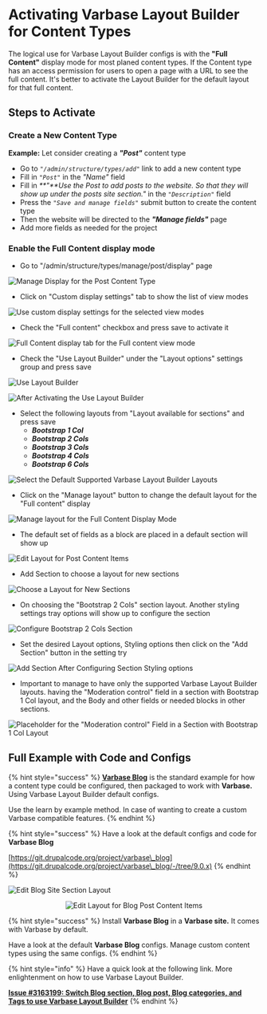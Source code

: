 # Activating Varbase Layout Builder for Content Types

The logical use for Varbase Layout Builder configs is with the **"Full Content"** display mode for most planed content types. If the Content type has an access permission for users to open a page with a URL to see the full content. It's better to activate the Layout Builder for the default layout for that full content.

## Steps to Activate

### Create a New Content Type

**Example:** Let consider creating a _**"Post"**_ content type

* Go to _`"/admin/structure/types/add"`_ link to add a new content type
* Fill in _`"Post"`_ in the _"Name"_ field
* Fill in _**"**Use the Post to add posts to the website. So that they will show up under the posts site section."_ in the _`"Description"`_ field
* Press the _`"Save and manage fields"`_ submit button to create the content type
* Then the website will be directed to the _**"Manage fields"**_ page
* Add more fields as needed for the project

### Enable the Full Content display mode

* Go to "/admin/structure/types/manage/post/display" page&#x20;

![Manage Display for the Post Content Type](../../../.gitbook/assets/Manage-display-dev-varbase9c1-post-1.png)

* Click on "Custom display settings" tab to show the list of view modes

![Use custom display settings for the selected view modes ](../../../.gitbook/assets/Manage-display-dev-varbase9c1-post-2.png)

* Check the "Full content" checkbox  and press save to activate it

![Full Content display tab for the Full content view mode](../../../.gitbook/assets/Manage-display-dev-varbase9c1-post-3.png)

* Check the "Use Layout Builder" under the "Layout options" settings group and press save

![Use Layout Builder](../../../.gitbook/assets/Manage-display-dev-varbase9c1-post-4.png)

![After Activating the Use Layout Builder](../../../.gitbook/assets/Manage-display-dev-varbase9c1-post-5.png)

* Select the following layouts from "Layout available for sections" and press save
  * _**Bootstrap 1 Col**_
  * _**Bootstrap 2 Cols**_
  * _**Bootstrap 3 Cols**_
  * _**Bootstrap 4 Cols**_
  * _**Bootstrap 6 Cols**_

![Select the Default Supported Varbase Layout Builder Layouts](../../../.gitbook/assets/Manage-display-dev-varbase9c1-post-6.png)

* Click on the "Manage layout" button to change the default layout for the "Full content" display

![Manage layout for the Full Content Display Mode](../../../.gitbook/assets/Manage-display-dev-varbase9c1-post-7.png)

* The default set of fields as a block are placed in a default section will show up

![Edit Layout for Post Content Items](../../../.gitbook/assets/Manage-display-dev-varbase9c1-post-8.png)

* Add Section to choose a layout for new sections

![Choose a Layout for New Sections](../../../.gitbook/assets/Manage-display-dev-varbase9c1-post-9.png)

* On choosing the "Bootstrap 2 Cols" section layout. Another styling settings tray options will show up to configure the section

![Configure Bootstrap 2 Cols Section](../../../.gitbook/assets/Manage-display-dev-varbase9c1-post-10.png)

* Set the desired Layout options, Styling options then click on the "Add Section" button in the setting try

![Add Section After Configuring Section Styling options](../../../.gitbook/assets/Manage-display-dev-varbase9c1-post-11.png)

* Important to manage to have only the supported Varbase Layout Builder layouts. having the "Moderation control" field in a section with Bootstrap 1 Col layout, and the Body and other fields or needed blocks in other sections.

![ Placeholder for the "Moderation control" Field in a Section with Bootstrap 1 Col Layout](../../../.gitbook/assets/Manage-display-dev-varbase9c1-post-12.png)

## Full Example with Code and Configs

{% hint style="success" %}
[**Varbase Blog**](https://www.drupal.org/project/varbase\_blog) is the standard example for how a content type could be configured, then packaged to work with **Varbase.** Using Varbase Layout Builder default configs.

Use the learn by example method. In case of wanting to create a custom Varbase compatible features.
{% endhint %}

{% hint style="success" %}
Have a look at the default configs and code for **Varbase Blog**

[https://git.drupalcode.org/project/varbase\_blog](https://git.drupalcode.org/project/varbase\_blog/-/tree/9.0.x)
{% endhint %}

![Edit Blog Site Section Layout](../../../.gitbook/assets/Edit-layout-for-Blog-dev-varbase9c1.png)

<div align="center">

<img src="../../../.gitbook/assets/Edit-layout-for-Blog-post-content-items-dev-varbase9c1 (1).png" alt="Edit Layout for Blog Post Content Items">

</div>

{% hint style="success" %}
Install **Varbase Blog** in a **Varbase site.** It comes with Varbase by default.

Have a look at the default **Varbase Blog** configs. Manage custom content types using the same configs.
{% endhint %}

{% hint style="info" %}
Have a quick look at the following link. More enlightenment on how to use Varbase Layout Builder.

[**Issue #3163199: Switch Blog section, Blog post, Blog categories, and Tags to use Varbase Layout Builder**](https://www.drupal.org/project/varbase\_blog/issues/3163199)
{% endhint %}







